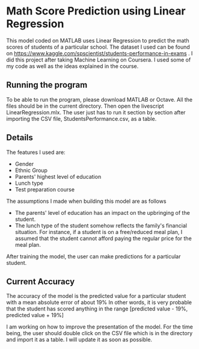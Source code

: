 # Math Score Prediction using Linear Regression
This model coded on MATLAB uses Linear Regression to predict the math scores of students of a particular school.
The dataset I used can be found on https://www.kaggle.com/spscientist/students-performance-in-exams .
I did this project after taking Machine Learning on Coursera. I used some of my code as well as the ideas explained in the course.

## Running the program
To be able to run the program, please download MATLAB or Octave.
All the files should be in the current directory.
Then open the livescript LinearRegression.mlx.
The user just has to run it section by section after importing the CSV file, StudentsPerformance.csv, as a table. 

## Details
The features I used are:
  * Gender
  * Ethnic Group
  * Parents' highest level of education
  * Lunch type
  * Test preparation course
  
The assumptions I made when building this model are as follows
  * The parents' level of education has an impact on the upbringing of the student.
  * The lunch type of the student somehow reflects the family's financial situation. For instance, if a student is on a free/reduced meal plan, I assumed that the student cannot afford paying the regular price for the meal plan.
  
After training the model, the user can make predictions for a particular student.

## Current Accuracy
The accuracy of the model is the predicted value for a particular student with a mean absolute error of about 19%
In other words, it is very probable that the student has scored anything in the range [predicted value - 19%, predicted value + 19%]

I am working on how to improve the presentation of the model. For the time being, the user should double click on the CSV file which is in the directory and import it as a table. I will update it as soon as possible.
